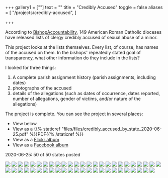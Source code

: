 +++
gallery1 = [""]
text = ""
title = "Credibly Accused"
toggle = false
aliases = [
    "/projects/credibly-accused",
]

+++

According to [BishopAccountability](bishopaccountability.org), 149 American Roman Catholic dioceses have released lists of clergy credibly accused of sexual abuse of a minor. 

This project looks at the lists themselves. Every list, of course, has names of the accused on them. In the bishops' repeatedly stated goal of transparency, what other information do they include in the lists? 

I looked for three things: 
1) A complete parish assignment history (parish assignments, including dates)
2) photographs of the accused
3) details of the allegations (such as dates of occurrence, dates reported, number of allegations, gender of victims, and/or nature of the allegations)

The project is complete. You can see the project in several places:
* View below
* View as a {{% staticref "files/files/credibly_accused_by_state_2020-06-25.pdf" %}}PDF{{% /staticref %}}
* View as a [Flickr album](https://www.flickr.com/photos/186519630@N06/albums/72157712699057908)
* View as a [Facebook album](https://www.facebook.com/pg/SharonKabel2/photos/?tab=album&album_id=2409345026043319)

2020-06-25: 50 of 50 states posted

![](/uploads/credibly-accused/alabama.png)
![](/uploads/credibly-accused/alaska.png)
![](/uploads/credibly-accused/arizonanewmexico.png)
![](/uploads/credibly-accused/arkansas.png)
![](/uploads/credibly-accused/california.png)
![](/uploads/credibly-accused/colorado.png)
![](/uploads/credibly-accused/connecticut.png)
![](/uploads/credibly-accused/delawaremaryland.png)
![](/uploads/credibly-accused/florida.png)
![](/uploads/credibly-accused/georgia.png)
![](/uploads/credibly-accused/hawaii.png)
![](/uploads/credibly-accused/idaho.png)
![](/uploads/credibly-accused/illinois.png)
![](/uploads/credibly-accused/indiana.png)
![](/uploads/credibly-accused/iowa.png)
![](/uploads/credibly-accused/kansas.png)
![](/uploads/credibly-accused/kentucky.png)
![](/uploads/credibly-accused/louisiana.png)
![](/uploads/credibly-accused/maine.png)
![](/uploads/credibly-accused/massachusetts.png)
![](/uploads/credibly-accused/michigan.png)
![](/uploads/credibly-accused/minnesota.png)
![](/uploads/credibly-accused/missouri.png)
![](/uploads/credibly-accused/mississippi.png)
![](/uploads/credibly-accused/montana.png)
![](/uploads/credibly-accused/nebraska.png)
![](/uploads/credibly-accused/nevada.png)
![](/uploads/credibly-accused/newhampshire.png)
![](/uploads/credibly-accused/newjersey.png)
![](/uploads/credibly-accused/newyork.png)
![](/uploads/credibly-accused/northcarolina.png)
![](/uploads/credibly-accused/northdakota.png)
![](/uploads/credibly-accused/ohio.png)
![](/uploads/credibly-accused/oklahoma.png)
![](/uploads/credibly-accused/oregon.png)
![](/uploads/credibly-accused/pennsylvania.png)
![](/uploads/credibly-accused/rhodeisland.png)
![](/uploads/credibly-accused/southcarolina.png)
![](/uploads/credibly-accused/southdakota.png)
![](/uploads/credibly-accused/tennessee.png)
![](/uploads/credibly-accused/texas.png)
![](/uploads/credibly-accused/utah.png)
![](/uploads/credibly-accused/vermont.png)
![](/uploads/credibly-accused/virginia.png)
![](/uploads/credibly-accused/washingtondc.png)
![](/uploads/credibly-accused/washingtonstate.png)
![](/uploads/credibly-accused/westvirginia.png)
![](/uploads/credibly-accused/wisconsin.png)
![](/uploads/credibly-accused/wyoming.png)
